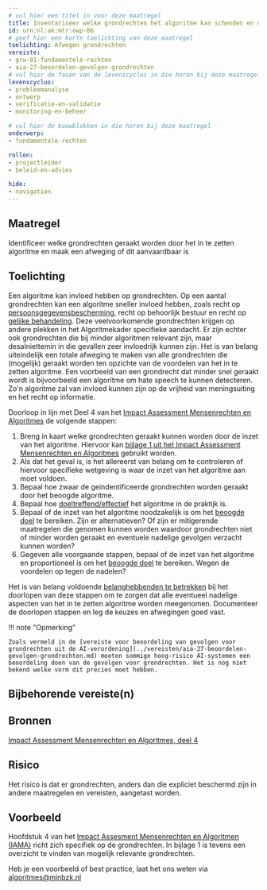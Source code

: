 ```yaml
---
# vul hier een titel in voor deze maatregel
title: Inventariseer welke grondrechten het algoritme kan schenden en maak een belangenafweging
id: urn:nl:ak:mtr:owp-06
# geef hier een korte toelichting van deze maatregel
toelichting: Afwegen grondrechten
vereiste:
- grw-01-fundamentele-rechten
- aia-27-beoordelen-gevolgen-grondrechten
# vul hier de fasen van de levenscyclus in die horen bij deze maatregel
levenscyclus:
- probleemanalyse
- ontwerp
- verificatie-en-validatie
- monitoring-en-beheer

# vul hier de bouwblokken in die horen bij deze maatregel
onderwerp: 
- fundamentele-rechten

rollen:
- projectleider
- beleid-en-advies

hide:
- navigation
---
```


<!-- Let op! onderstaande regel met 'tags' niet weghalen! Deze maakt automatisch de knopjes op basis van de metadata  -->
<!-- tags -->

## Maatregel
Identificeer welke grondrechten geraakt worden door het in te zetten algoritme en maak een afweging of dit aanvaardbaar is

## Toelichting 
<!-- Geef hier een toelichting van deze maatregel -->
Een algoritme kan invloed hebben op grondrechten. Op een aantal grondrechten kan een algoritme sneller invloed hebben, zoals recht op [persoonsgegevensbescherming](../../onderwerpen/privacy-en-gegevensbescherming.md), recht op behoorlijk bestuur en recht op [gelijke behandeling](../../onderwerpen/bias-en-non-discriminatie.md).
Deze veelvoorkomende grondrechten krijgen op andere plekken in het Algoritmekader specifieke aandacht. 
Er zijn echter ook grondrechten die bij minder algoritmen relevant zijn, maar desalniettemin in die gevallen zeer invloedrijk kunnen zijn. 
Het is van belang uiteindelijk een totale afweging te maken van alle grondrechten die (mogelijk) geraakt worden ten opzichte van de voordelen van het in te zetten algoritme. 
Een voorbeeld van een grondrecht dat minder snel geraakt wordt is bijvoorbeeld een algoritme om hate speech te kunnen detecteren. Zo'n algoritme zal van invloed kunnen zijn op de vrijheid van meningsuiting en het recht op informatie.

Doorloop in lijn met Deel 4 van het [Impact Assessment Mensenrechten en Algoritmes](../hulpmiddelen/IAMA.md) de volgende stappen:

1. Breng in kaart welke grondrechten geraakt kunnen worden door de inzet van het algoritme. Hiervoor kan [bijlage 1 uit het Impact Assessment Mensenrechten en Algoritmes](../hulpmiddelen/IAMA.md) gebruikt worden.
2. Als dat het geval is, is het allereerst van belang om te controleren of hiervoor specifieke wetgeving is waar de inzet van het algoritme aan moet voldoen.
3. Bepaal hoe zwaar de geindentificeerde grondrechten worden geraakt door het beoogde algoritme.
4. Bepaal hoe [doeltreffend/effectief](5-ver-01-functioneren-in-lijn-met-doeleinden.md) het algoritme in de praktijk is.
5. Bepaal of de inzet van het algoritme noodzakelijk is om het [beoogde doel](1-pba-02-formuleren-doelstelling.md) te bereiken. Zijn er alternatieven? Of zijn er mitigerende maatregelen die genomen kunnen worden waardoor grondrechten niet of minder worden geraakt en eventuele nadelige gevolgen verzacht kunnen worden?
6. Gegeven alle voorgaande stappen, bepaal of de inzet van het algoritme en proportioneel is om het [beoogde doel](1-pba-02-formuleren-doelstelling.md) te bereiken. Wegen de voordelen op tegen de nadelen?

Het is van belang voldoende [belanghebbenden te betrekken](1-pba-04-betrek-belanghebbenden.md) bij het doorlopen van deze stappen om te zorgen dat alle eventueel nadelige aspecten van het in te zetten algoritme worden meegenomen. 
Documenteer de doorlopen stappen en leg de keuzes en afwegingen goed vast. 

!!! note "Opmerking"

    Zoals vermeld in de [vereiste voor beoordeling van gevolgen voor grondrechten uit de AI-verordening](../vereisten/aia-27-beoordelen-gevolgen-grondrechten.md) moeten sommige hoog-risico AI-systemen een beoordeling doen van de gevolgen voor grondrechten. Het is nog niet bekend welke vorm dit precies moet hebben.

## Bijbehorende vereiste(n)
<!-- Hier volgt een lijst met vereisten op basis van de in de metadata ingevulde vereiste -->
<!-- Let op! onderstaande regel met 'list_vereisten_on_maatregelen_page' niet weghalen! Deze maakt automatisch een lijst van bijbehorende verseisten op basis van de metadata  -->
<!-- list_vereisten_on_maatregelen_page -->

## Bronnen 
<!-- Vul hier de relevante bronnen in voor deze maatregel -->
[Impact Assessment Mensenrechten en Algoritmes, deel 4](../hulpmiddelen/IAMA.md)

## Risico 
<!-- vul hier het specifieke risico in dat kan worden gemitigeerd met behulp van deze maatregel -->
Het risico is dat er grondrechten, anders dan die expliciet beschermd zijn in andere maatregelen en vereisten, aangetast worden.

## Voorbeeld
<!-- Voeg hier een voorbeeld toe, door er bijvoorbeeld naar te verwijzen -->
Hoofdstuk 4 van het [Impact Assesment Mensenrechten en Algoritmen (IAMA)](../hulpmiddelen/IAMA.md) richt zich specifiek op de grondrechten. In bijlage 1 is tevens een overzicht te vinden van mogelijk relevante grondrechten.

Heb je een voorbeeld of best practice, laat het ons weten via [algoritmes@minbzk.nl](mailto:algoritmes@minbzk.nl)
